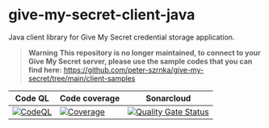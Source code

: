 # give-my-secret-client-java
Java client library for Give My Secret credential storage application.

> **Warning**
> **This repository is no longer maintained, to connect to your Give My Secret server, please use the sample codes that you can find here:**
> https://github.com/peter-szrnka/give-my-secret/tree/main/client-samples


| Code QL                                                      | Code coverage                                                | Sonarcloud                                                   |
| ------------------------------------------------------------ | ------------------------------------------------------------ | ------------------------------------------------------------ |
| [![CodeQL](https://github.com/peter-szrnka/give-my-secret-client-java/actions/workflows/codeql.yml/badge.svg)](https://github.com/peter-szrnka/give-my-secret-client-java/actions/workflows/codeql.yml) | [![Coverage](https://sonarcloud.io/api/project_badges/measure?project=peter-szrnka_give-my-secret-client-java&metric=coverage)](https://sonarcloud.io/summary/new_code?id=szrnka-peter_give-my-secret-client-java) | [![Quality Gate Status](https://sonarcloud.io/api/project_badges/measure?project=peter-szrnka_give-my-secret-client-java&metric=alert_status)](https://sonarcloud.io/summary/new_code?id=peter-szrnka_give-my-secret-client-java) |
